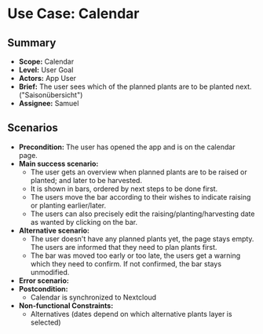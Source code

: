 # Use Case: Calendar

## Summary

- **Scope:** Calendar
- **Level:** User Goal
- **Actors:** App User
- **Brief:** The user sees which of the planned plants are to be planted next. ("Saisonübersicht")
- **Assignee:** Samuel

## Scenarios

- **Precondition:**
  The user has opened the app and is on the calendar page.
- **Main success scenario:**
  - The user gets an overview when planned plants are to be raised or planted; and later to be harvested.
  - It is shown in bars, ordered by next steps to be done first.
  - The users move the bar according to their wishes to indicate raising or planting earlier/later.
  - The users can also precisely edit the raising/planting/harvesting date as wanted by clicking on the bar.
- **Alternative scenario:**
  - The user doesn't have any planned plants yet, the page stays empty.
    The users are informed that they need to plan plants first.
  - The bar was moved too early or too late, the users get a warning which they need to confirm.
    If not confirmed, the bar stays unmodified.
- **Error scenario:**
- **Postcondition:**
  - Calendar is synchronized to Nextcloud
- **Non-functional Constraints:**
  - Alternatives (dates depend on which alternative plants layer is selected)
